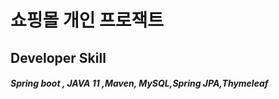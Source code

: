 쇼핑몰 개인 프로잭트
=============
Developer Skill
-------------
##### Spring boot , JAVA 11 ,Maven, MySQL,Spring JPA,Thymeleaf
